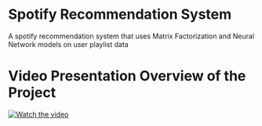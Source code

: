 # Spotify Recommendation System
A spotify recommendation system that uses Matrix Factorization and Neural Network models on user playlist data

# Video Presentation Overview of the Project
[![Watch the video](https://img.youtube.com/vi/bbu1M3tITMI?si=ogq6KllRj_izbezM/maxresdefault.jpg)](https://www.youtube.com/watch?v=bbu1M3tITMI)
